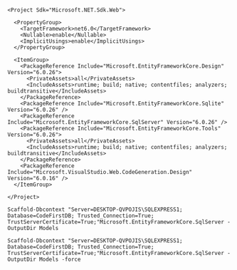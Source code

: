 ``````````````````````````````````````````````````````````````````````````````````````````````````````````````

<Project Sdk="Microsoft.NET.Sdk.Web">

  <PropertyGroup>
    <TargetFramework>net6.0</TargetFramework>
    <Nullable>enable</Nullable>
    <ImplicitUsings>enable</ImplicitUsings>
  </PropertyGroup>

  <ItemGroup>
    <PackageReference Include="Microsoft.EntityFrameworkCore.Design" Version="6.0.26">
      <PrivateAssets>all</PrivateAssets>
      <IncludeAssets>runtime; build; native; contentfiles; analyzers; buildtransitive</IncludeAssets>
    </PackageReference>
    <PackageReference Include="Microsoft.EntityFrameworkCore.Sqlite" Version="6.0.26" />
    <PackageReference Include="Microsoft.EntityFrameworkCore.SqlServer" Version="6.0.26" />
    <PackageReference Include="Microsoft.EntityFrameworkCore.Tools" Version="6.0.26">
      <PrivateAssets>all</PrivateAssets>
      <IncludeAssets>runtime; build; native; contentfiles; analyzers; buildtransitive</IncludeAssets>
    </PackageReference>
    <PackageReference Include="Microsoft.VisualStudio.Web.CodeGeneration.Design" Version="6.0.16" />
  </ItemGroup>

</Project>

````````````````````````````````````````````````````````````````````````````````````````````````````````````````````````````



```````````````````````````````````````````````````````````````````````````````````````````````````````````````````````````````````````````````````````````````````````````````````````````
Scaffold-Dbcontext "Server=DESKTOP-QVPOJIS\SQLEXPRESS1; Database=CodeFirstDB; Trusted_Connection=True; TrustServerCertificate=True;"Microsoft.EntityFrameworkCore.SqlServer -OutputDir Models

Scaffold-Dbcontext "Server=DESKTOP-QVPOJIS\SQLEXPRESS1; Database=CodeFirstDB; Trusted_Connection=True; TrustServerCertificate=True;"Microsoft.EntityFrameworkCore.SqlServer -OutputDir Models -force

```````````````````````````````````````````````````````````````````````````````````````````````````````````````````````````````````````````````````````````````````````````````````````````
